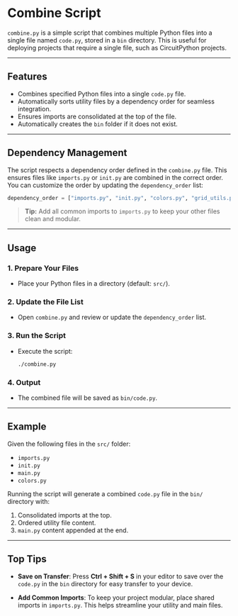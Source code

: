 # Combine Script

`combine.py` is a simple script that combines multiple Python files into a single file named `code.py`, stored in a `bin` directory. This is useful for deploying projects that require a single file, such as CircuitPython projects.

---

## Features
- Combines specified Python files into a single `code.py` file.
- Automatically sorts utility files by a dependency order for seamless integration.
- Ensures imports are consolidated at the top of the file.
- Automatically creates the `bin` folder if it does not exist.

---

## Dependency Management
The script respects a dependency order defined in the `combine.py` file. This ensures files like `imports.py` or `init.py` are combined in the correct order. You can customize the order by updating the `dependency_order` list:

```python
dependency_order = ["imports.py", "init.py", "colors.py", "grid_utils.py", "chase_fill.py"]
```

> **Tip:** Add all common imports to `imports.py` to keep your other files clean and modular.

---

## Usage

### 1. **Prepare Your Files**
- Place your Python files in a directory (default: `src/`).

### 2. **Update the File List**
- Open `combine.py` and review or update the `dependency_order` list.

### 3. **Run the Script**
- Execute the script:
  ```bash
  ./combine.py
  ```

### 4. **Output**
- The combined file will be saved as `bin/code.py`.

---

## Example
Given the following files in the `src/` folder:
- `imports.py`
- `init.py`
- `main.py`
- `colors.py`

Running the script will generate a combined `code.py` file in the `bin/` directory with:
1. Consolidated imports at the top.
2. Ordered utility file content.
3. `main.py` content appended at the end.

---

## Top Tips

- **Save on Transfer**:
  Press **Ctrl + Shift + S** in your editor to save over the `code.py` in the `bin` directory for easy transfer to your device.
  
- **Add Common Imports**:
  To keep your project modular, place shared imports in `imports.py`. This helps streamline your utility and main files.

